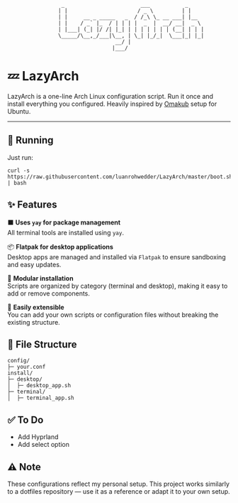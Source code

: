 ```
				 _                        ___           _     
				| |                      / _ \         | |    
				| |     __ _ _____   _  / /_\ \_ __ ___| |__  
				| |    / _` |_  / | | | |  _  |  __/ __|  _ \ 
				| |___| (_| |/ /| |_| | | | | | | | (__| | | |
				\_____/\__,_/___|\__, | \_| |_/_|  \___|_| |_|
				                  __/ |                       
				                 |___/                          
```
# 💤 LazyArch
LazyArch is a one-line Arch Linux configuration script. Run it once and install everything you configured. Heavily inspired by [Omakub](https://omakub.org/) setup for Ubuntu.

<hr/>

## 🚀 Running
Just run:

    curl -s https://raw.githubusercontent.com/luanrohwedder/LazyArch/master/boot.sh | bash


## ✨ Features
⬛ **Uses `yay` for package management**  
All terminal tools are installed using `yay`.

📦 **Flatpak for desktop applications**  
Desktop apps are managed and installed via `Flatpak` to ensure sandboxing and easy updates.

🧩 **Modular installation**  
Scripts are organized by category (terminal and desktop), making it easy to add or remove components.

🔧 **Easily extensible**  
You can add your own scripts or configuration files without breaking the existing structure.

## 📂 File Structure
```
config/
├─ your.conf
install/
├─ desktop/
│  ├─ desktop_app.sh
├─ terminal/
│  ├─ terminal_app.sh
```

## ✅ To Do
 - Add Hyprland
 - Add select option

## ⚠️ Note
These configurations reflect my personal setup. This project works similarly to a dotfiles repository — use it as a reference or adapt it to your own setup.
